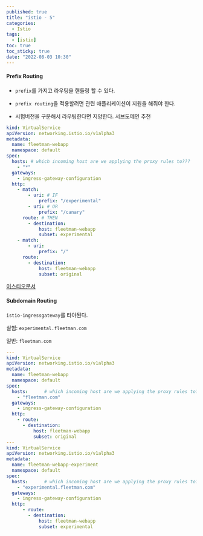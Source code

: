 ```yaml
---
published: true
title: "istio - 5"
categories:
  - Istio
tags:
  - [istio]
toc: true
toc_sticky: true
date: "2022-08-03 10:30"
---
```


#### Prefix Routing

- `prefix`를 가지고 라우팅을 핸들링 할 수 있다.

- `prefix routing`을 적용할려면 관련 애플리케이션이 지원을 해줘야 한다.
- 시험버전을 구분해서 라우팅한다면 지양한다. 서브도메인 추천

```yaml
kind: VirtualService
apiVersion: networking.istio.io/v1alpha3
metadata:
  name: fleetman-webapp
  namespace: default
spec:
  hosts: # which incoming host are we applying the proxy rules to???
    - "*"
  gateways:
    - ingress-gateway-configuration
  http:
    - match:
        - uri: # IF
            prefix: "/experimental"
        - uri: # OR
            prefix: "/canary"
      route: # THEN
        - destination:
            host: fleetman-webapp
            subset: experimental
    - match:
        - uri:
            prefix: "/"
      route:
        - destination:
            host: fleetman-webapp
            subset: original
```

[이스티오문서](https://istio.io/latest/docs/reference/config/networking/virtual-service/)

#### Subdomain Routing

`istio-ingressgateway`를 타야된다.

실험: `experimental.fleetman.com`

일반: `fleetman.com`

```yaml
---
kind: VirtualService
apiVersion: networking.istio.io/v1alpha3
metadata:
  name: fleetman-webapp
  namespace: default
spec:
  hosts:      # which incoming host are we applying the proxy rules to???
    - "fleetman.com"
  gateways:
    - ingress-gateway-configuration
  http:
    - route:
      - destination:
          host: fleetman-webapp
          subset: original
---
kind: VirtualService
apiVersion: networking.istio.io/v1alpha3
metadata:
  name: fleetman-webapp-experiment
  namespace: default
spec:
  hosts:      # which incoming host are we applying the proxy rules to???
    - "experimental.fleetman.com"
  gateways:
    - ingress-gateway-configuration
  http:
      - route:
        - destination:
            host: fleetman-webapp
            subset: experimental
```

